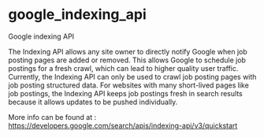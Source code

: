 # google_indexing_api
Google indexing API

The Indexing API allows any site owner to directly notify Google when job posting pages are added or removed. This allows Google to schedule job postings for a fresh crawl, which can lead to higher quality user traffic. Currently, the Indexing API can only be used to crawl job posting pages with job posting structured data. For websites with many short-lived pages like job postings, the Indexing API keeps job postings fresh in search results because it allows updates to be pushed individually.

More info can be found at : https://developers.google.com/search/apis/indexing-api/v3/quickstart
